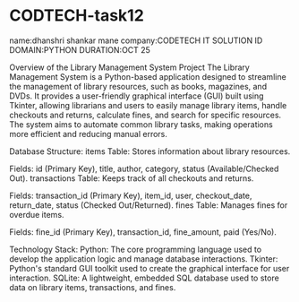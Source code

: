 # CODTECH-task12
name:dhanshri shankar mane
company:CODETECH IT SOLUTION
ID
DOMAIN:PYTHON
DURATION:OCT 25


Overview of the Library Management System Project
The Library Management System is a Python-based application designed to streamline the management of library resources, such as books, magazines, and DVDs. It provides a user-friendly graphical interface (GUI) built using Tkinter, allowing librarians and users to easily manage library items, handle checkouts and returns, calculate fines, and search for specific resources. The system aims to automate common library tasks, making operations more efficient and reducing manual errors.


Database Structure:
items Table: Stores information about library resources.

Fields: id (Primary Key), title, author, category, status (Available/Checked Out).
transactions Table: Keeps track of all checkouts and returns.

Fields: transaction_id (Primary Key), item_id, user, checkout_date, return_date, status (Checked Out/Returned).
fines Table: Manages fines for overdue items.

Fields: fine_id (Primary Key), transaction_id, fine_amount, paid (Yes/No).




Technology Stack:
Python: The core programming language used to develop the application logic and manage database interactions.
Tkinter: Python's standard GUI toolkit used to create the graphical interface for user interaction.
SQLite: A lightweight, embedded SQL database used to store data on library items, transactions, and fines.
